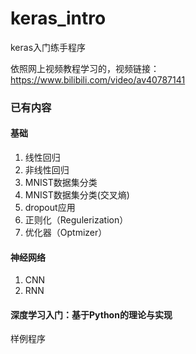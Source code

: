# keras_intro

keras入门练手程序

依照网上视频教程学习的，视频链接：https://www.bilibili.com/video/av40787141

### 已有内容

#### 基础

1. 线性回归
2. 非线性回归
3. MNIST数据集分类
4. MNIST数据集分类(交叉熵)
5. dropout应用
6. 正则化（Regulerization）
7. 优化器（Optmizer）

#### 神经网络

1. CNN
2. RNN

#### 深度学习入门：基于Python的理论与实现

样例程序
